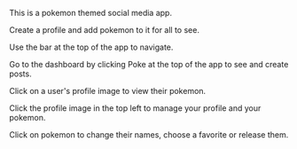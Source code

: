 This is a pokemon themed social media app.

Create a profile and add pokemon to it for all to see.

Use the bar at the top of the app to navigate.

Go to the dashboard by clicking Poke at the top of the app to see and create posts.

Click on a user's profile image to view their pokemon.

Click the profile image in the top left to manage your profile and your pokemon.

Click on pokemon to change their names, choose a favorite or release them.
